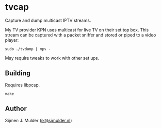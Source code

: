 tvcap
=====
Capture and dump multicast IPTV streams.

My TV provider KPN uses multicast for live TV on their set top box.
This stream can be captured with a packet sniffer and stored or piped
to a video player:

    sudo ./tvdump | mpv -

May require tweaks to work with other set ups.

Building
--------
Requires libpcap.

    make

Author
------
Sijmen J. Mulder (<ik@sjmulder.nl>)
